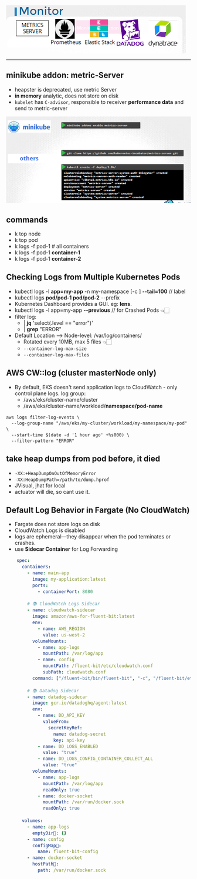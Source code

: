 ![img.png](../99_img/99_2_img/03/01/img.png)

--- 
## minikube addon: metric-Server
- heapster is deprecated, use metric Server
- **in memory** analytic, does not store on disk
- `kubelet` has `C-advisor`, responsible to receiver **performance data** and send to metric-server
  
![img_1.png](../99_img/99_2_img/03/01/img_1.png)

## commands
- k top node
- k top pod
- k logs -f pod-1 # all containers
- k logs -f pod-1 **container-1**
- k logs -f pod-1 **container-2**

## Checking Logs from Multiple Kubernetes Pods
- kubectl logs -l **app=my-app** -n my-namespace  [-c <container-name> ] **--tail=100**  // label
- kubectl logs **pod/pod-1 pod/pod-2** --prefix
- Kubernetes Dashboard provides a GUI. eg: **lens**.
- kubectl logs -l app=my-app **--previous** // for Crashed Pods 👈🏻
- filter log:
    -  | **jq** 'select(.level == "error")'
    -  | **grep** "ERROR"
- Default Location --> Node-level: /var/log/containers/
    - Rotated every 10MB, max 5 files 👈🏻
    - `--container-log-max-size`
    - `--container-log-max-files`

## AWS CW::log (cluster masterNode only)
- By default, EKS doesn't send application logs to CloudWatch - only control plane logs. log group:
    - /aws/eks/cluster-name/cluster
    - /aws/eks/cluster-name/workload/**namespace/pod-name**
```
aws logs filter-log-events \
  --log-group-name "/aws/eks/my-cluster/workload/my-namespace/my-pod" \
  --start-time $(date -d '1 hour ago' +%s000) \
  --filter-pattern "ERROR"
```

## take heap dumps from pod before, it died
- `-XX:+HeapDumpOnOutOfMemoryError`
- `-XX:HeapDumpPath=/path/to/dump.hprof`
- JVisual, jhat for local
- actuator will die, so cant use it.

## Default Log Behavior in Fargate (No CloudWatch)
- Fargate does not store logs on disk
- CloudWatch Logs is disabled
- logs are ephemeral—they disappear when the pod terminates or crashes.
- use **Sidecar Container** for Log Forwarding

```yaml
    spec:
      containers:
        - name: main-app
          image: my-application:latest
          ports:
            - containerPort: 8080

        # 📚 CloudWatch Logs Sidecar
        - name: cloudwatch-sidecar
          image: amazon/aws-for-fluent-bit:latest
          env:
            - name: AWS_REGION
              value: us-west-2
          volumeMounts:
            - name: app-logs
              mountPath: /var/log/app
            - name: config
              mountPath: /fluent-bit/etc/cloudwatch.conf
              subPath: cloudwatch.conf
          command: ["/fluent-bit/bin/fluent-bit", "-c", "/fluent-bit/etc/cloudwatch.conf"]

        # 📚 Datadog Sidecar
        - name: datadog-sidecar
          image: gcr.io/datadoghq/agent:latest
          env:
            - name: DD_API_KEY
              valueFrom:
                secretKeyRef:
                  name: datadog-secret
                  key: api-key
            - name: DD_LOGS_ENABLED
              value: "true"
            - name: DD_LOGS_CONFIG_CONTAINER_COLLECT_ALL
              value: "true"
          volumeMounts:
            - name: app-logs
              mountPath: /var/log/app
              readOnly: true
            - name: docker-socket
              mountPath: /var/run/docker.sock
              readOnly: true

      volumes:
        - name: app-logs
          emptyDir🔸: {}
        - name: config
          configMap🔸:
            name: fluent-bit-config
        - name: docker-socket
          hostPath🔸:
            path: /var/run/docker.sock
```